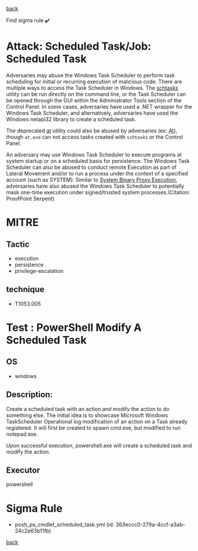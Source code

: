 
[back](../index.md)

Find sigma rule :heavy_check_mark: 

# Attack: Scheduled Task/Job: Scheduled Task 

Adversaries may abuse the Windows Task Scheduler to perform task scheduling for initial or recurring execution of malicious code. There are multiple ways to access the Task Scheduler in Windows. The [schtasks](https://attack.mitre.org/software/S0111) utility can be run directly on the command line, or the Task Scheduler can be opened through the GUI within the Administrator Tools section of the Control Panel. In some cases, adversaries have used a .NET wrapper for the Windows Task Scheduler, and alternatively, adversaries have used the Windows netapi32 library to create a scheduled task.

The deprecated [at](https://attack.mitre.org/software/S0110) utility could also be abused by adversaries (ex: [At](https://attack.mitre.org/techniques/T1053/002)), though <code>at.exe</code> can not access tasks created with <code>schtasks</code> or the Control Panel.

An adversary may use Windows Task Scheduler to execute programs at system startup or on a scheduled basis for persistence. The Windows Task Scheduler can also be abused to conduct remote Execution as part of Lateral Movement and/or to run a process under the context of a specified account (such as SYSTEM). Similar to [System Binary Proxy Execution](https://attack.mitre.org/techniques/T1218), adversaries have also abused the Windows Task Scheduler to potentially mask one-time execution under signed/trusted system processes.(Citation: ProofPoint Serpent)

# MITRE
## Tactic
  - execution
  - persistence
  - privilege-escalation


## technique
  - T1053.005


# Test : PowerShell Modify A Scheduled Task
## OS
  - windows


## Description:
Create a scheduled task with an action and modify the action to do something else. The initial idea is to showcase Microsoft Windows TaskScheduler Operational log modification of an action on a Task already registered. 
It will first be created to spawn cmd.exe, but modified to run notepad.exe.

Upon successful execution, powershell.exe will create a scheduled task and modify the action. 


## Executor
powershell

# Sigma Rule
 - posh_ps_cmdlet_scheduled_task.yml (id: 363eccc0-279a-4ccf-a3ab-24c2e63b11fb)



[back](../index.md)
